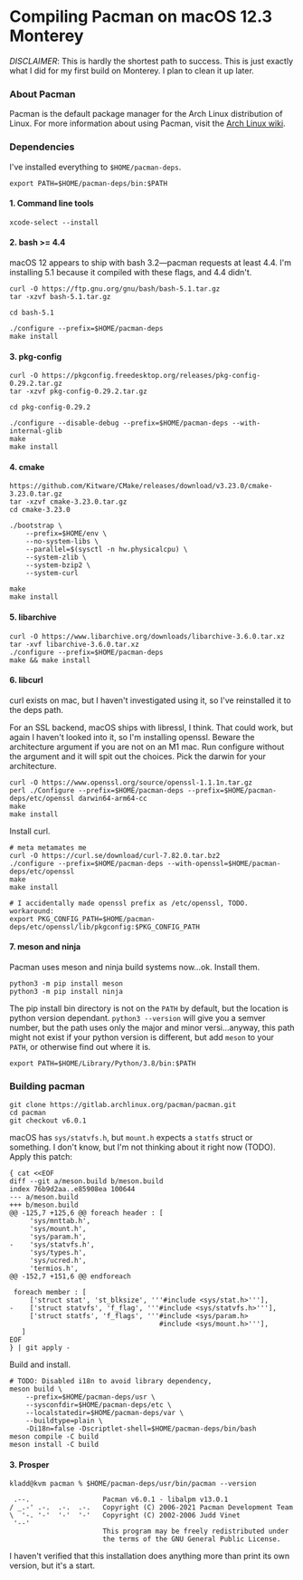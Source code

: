 # Compiling Pacman on macOS 12.3 Monterey

*DISCLAIMER*: This is hardly the shortest path to success. This is just exactly what I did for my first build on Monterey. I plan to clean it up later.

### About Pacman

Pacman is the default package manager for the Arch Linux distribution of Linux.
For more information about using Pacman, visit the
[Arch Linux wiki](https://wiki.archlinux.org/index.php/pacman).

### Dependencies

I've installed everything to `$HOME/pacman-deps`.
```
export PATH=$HOME/pacman-deps/bin:$PATH
```

#### 1. Command line tools
```
xcode-select --install
```

#### 2. bash >= 4.4

macOS 12 appears to ship with bash 3.2—pacman requests at least 4.4. I'm installing 5.1 because it compiled with these flags, and 4.4 didn't.
```
curl -O https://ftp.gnu.org/gnu/bash/bash-5.1.tar.gz
tar -xzvf bash-5.1.tar.gz

cd bash-5.1

./configure --prefix=$HOME/pacman-deps
make install
```

#### 3. pkg-config
```
curl -O https://pkgconfig.freedesktop.org/releases/pkg-config-0.29.2.tar.gz
tar -xzvf pkg-config-0.29.2.tar.gz

cd pkg-config-0.29.2

./configure --disable-debug --prefix=$HOME/pacman-deps --with-internal-glib
make
make install
```

#### 4. cmake
```
https://github.com/Kitware/CMake/releases/download/v3.23.0/cmake-3.23.0.tar.gz
tar -xzvf cmake-3.23.0.tar.gz
cd cmake-3.23.0

./bootstrap \
	--prefix=$HOME/env \
	--no-system-libs \
	--parallel=$(sysctl -n hw.physicalcpu) \
	--system-zlib \
	--system-bzip2 \
	--system-curl

make
make install
```

#### 5. libarchive
```
curl -O https://www.libarchive.org/downloads/libarchive-3.6.0.tar.xz
tar -xvf libarchive-3.6.0.tar.xz
./configure --prefix=$HOME/pacman-deps
make && make install
```

#### 6. libcurl
curl exists on mac, but I haven't investigated using it, so I've reinstalled it to the deps path.

For an SSL backend, macOS ships with libressl, I think. That could work, but again I haven't looked into it, so I'm installing openssl. Beware the architecture argument if you are not on an M1 mac. Run configure without the argument and it will spit out the choices. Pick the darwin for your architecture.
```
curl -O https://www.openssl.org/source/openssl-1.1.1n.tar.gz
perl ./Configure --prefix=$HOME/pacman-deps --prefix=$HOME/pacman-deps/etc/openssl darwin64-arm64-cc
make
make install
```

Install curl.
```
# meta metamates me
curl -O https://curl.se/download/curl-7.82.0.tar.bz2
./configure --prefix=$HOME/pacman-deps --with-openssl=$HOME/pacman-deps/etc/openssl
make
make install

# I accidentally made openssl prefix as /etc/openssl, TODO. workaround:
export PKG_CONFIG_PATH=$HOME/pacman-deps/etc/openssl/lib/pkgconfig:$PKG_CONFIG_PATH
```

#### 7. meson and ninja

Pacman uses meson and ninja build systems now...ok. Install them.

```
python3 -m pip install meson
python3 -m pip install ninja
```

The pip install bin directory is not on the `PATH` by default, but the location is python version dependant. `python3 --version` will give you a semver number, but the path uses only the major and minor versi...anyway, this path might not exist if your python version is different, but add `meson` to your `PATH`, or otherwise find out where it is.

```
export PATH=$HOME/Library/Python/3.8/bin:$PATH
```

### Building pacman

```
git clone https://gitlab.archlinux.org/pacman/pacman.git
cd pacman
git checkout v6.0.1
```

macOS has `sys/statvfs.h`, but `mount.h` expects a `statfs` struct or something. I don't know, but I'm not thinking about it right now (TODO). Apply this patch:
```
{ cat <<EOF
diff --git a/meson.build b/meson.build
index 76b9d2aa..e85908ea 100644
--- a/meson.build
+++ b/meson.build
@@ -125,7 +125,6 @@ foreach header : [
     'sys/mnttab.h',
     'sys/mount.h',
     'sys/param.h',
-    'sys/statvfs.h',
     'sys/types.h',
     'sys/ucred.h',
     'termios.h',
@@ -152,7 +151,6 @@ endforeach

 foreach member : [
     ['struct stat', 'st_blksize', '''#include <sys/stat.h>'''],
-    ['struct statvfs', 'f_flag', '''#include <sys/statvfs.h>'''],
     ['struct statfs', 'f_flags', '''#include <sys/param.h>
                                     #include <sys/mount.h>'''],
   ]
EOF
} | git apply -
```

Build and install.
```
# TODO: Disabled i18n to avoid library dependency,
meson build \
	--prefix=$HOME/pacman-deps/usr \
	--sysconfdir=$HOME/pacman-deps/etc \
	--localstatedir=$HOME/pacman-deps/var \
	--buildtype=plain \
	-Di18n=false -Dscriptlet-shell=$HOME/pacman-deps/bin/bash
meson compile -C build
meson install -C build
```

#### 3. Prosper
```
kladd@kvm pacman % $HOME/pacman-deps/usr/bin/pacman --version

 .--.                  Pacman v6.0.1 - libalpm v13.0.1
/ _.-' .-.  .-.  .-.   Copyright (C) 2006-2021 Pacman Development Team
\  '-. '-'  '-'  '-'   Copyright (C) 2002-2006 Judd Vinet
 '--'
                       This program may be freely redistributed under
                       the terms of the GNU General Public License.
```

I haven't verified that this installation does anything more than print its own version, but it's a start.
